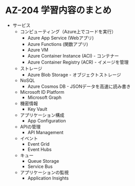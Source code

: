 # AZ-204 学習内容のまとめ

- サービス
  - コンピューティング（Azure上でコードを実行）
    - Azure App Service (Webアプリ)
    - Azure Functions (関数アプリ)
    - Azure VM
    - Azure Container Instance (ACI) - コンテナー
    - Azure Container Registry (ACR) - イメージを管理
  - ストレージ
    - Azure Blob Storage - オブジェクトストレージ
  - NoSQL
    - Azure Cosmos DB - JSONデータを高速に読み書き
  - Microsoft ID Platform
    - Microsoft Graph
  - 機密情報
    - Key Vault
  - アプリケーション構成
    - App Configuration
  - APIの管理
    - API Management
  - イベント
    - Event Grid
    - Event Hubs
  - キュー
    - Queue Storage
    - Service Bus
  - アプリケーションの監視
    - Application Insights
